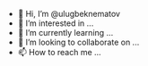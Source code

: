 - 👋 Hi, I’m @ulugbeknematov
- 👀 I’m interested in ...
- 🌱 I’m currently learning ...
- 💞️ I’m looking to collaborate on ...
- 📫 How to reach me ...

<!---
ulugbeknematov/ulugbeknematov is a ✨ special ✨ repository because its `README.md` (this file) appears on your GitHub profile.
You can click the Preview link to take a look at your changes.
--->
